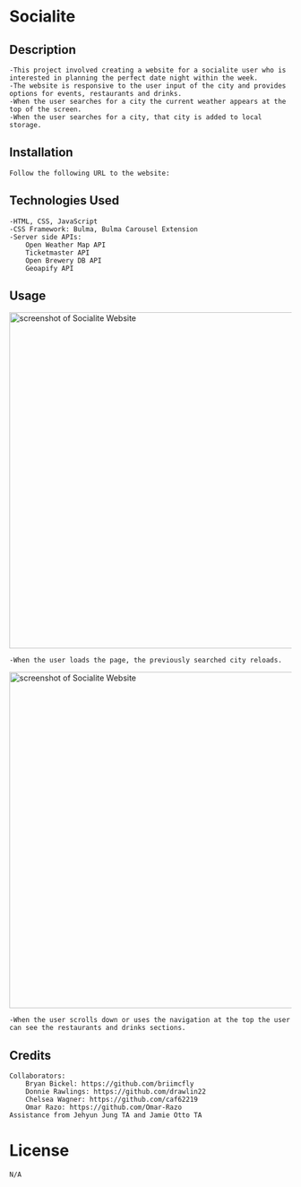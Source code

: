 # Socialite


## Description
    -This project involved creating a website for a socialite user who is interested in planning the perfect date night within the week.
    -The website is responsive to the user input of the city and provides options for events, restaurants and drinks.
    -When the user searches for a city the current weather appears at the top of the screen.
    -When the user searches for a city, that city is added to local storage.
    
    
## Installation

    Follow the following URL to the website: 
    

## Technologies Used

    -HTML, CSS, JavaScript
    -CSS Framework: Bulma, Bulma Carousel Extension
    -Server side APIs:
        Open Weather Map API
        Ticketmaster API
        Open Brewery DB API
        Geoapify API

    
## Usage
<img src="" alt="screenshot of Socialite Website" width="600px" />
   
    -When the user loads the page, the previously searched city reloads.

<img src="" alt="screenshot of Socialite Website" width="600px" />   
    
    -When the user scrolls down or uses the navigation at the top the user can see the restaurants and drinks sections.


## Credits
    Collaborators:
        Bryan Bickel: https://github.com/briimcfly
        Donnie Rawlings: https://github.com/drawlin22
        Chelsea Wagner: https://github.com/caf62219
        Omar Razo: https://github.com/Omar-Razo
    Assistance from Jehyun Jung TA and Jamie Otto TA
    

# License
    N/A